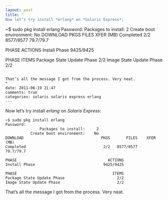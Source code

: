 ```yaml
---
layout: post
title: "
Now let’s try install *erlang* on *Solaris Express*:

```
~$ sudo pkg install erlang
Password: 
               Packages to install:     2
           Create boot environment:    No
DOWNLOAD                                  PKGS       FILES    XFER (MB)
Completed                                  2/2   8577/8577    79.7/79.7

PHASE                                        ACTIONS
Install Phase                              9425/9425 

PHASE                                          ITEMS
Package State Update Phase                       2/2 
Image State Update Phase                         2/2 
```

That’s all the message I got from the process. Very neat.
"
date: 2011-06-19 21:47
comments: true
categories: solaris solaris express erlang
---
```


Now let’s try install *erlang* on *Solaris Express*:

```
~$ sudo pkg install erlang
Password: 
               Packages to install:     2
           Create boot environment:    No
DOWNLOAD                                  PKGS       FILES    XFER (MB)
Completed                                  2/2   8577/8577    79.7/79.7

PHASE                                        ACTIONS
Install Phase                              9425/9425 

PHASE                                          ITEMS
Package State Update Phase                       2/2 
Image State Update Phase                         2/2 
```

That’s all the message I got from the process. Very neat.

